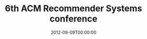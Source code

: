 ---
acronym: RecSys 2012
date: '2012-09-09T00:00:00'
ext_url: http://recsys.acm.org/2012
location: Dublin, Ireland
submission_date: '2012-04-02T00:00:00'
title: 6th ACM Recommender Systems conference
---
